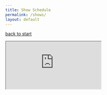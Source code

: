 ```yaml
---
title: Show Schedule
permalink: /shows/
layout: default
---
```

[back to start](/shows)

<iframe id="shows" src='http://spinitron.com/radio/playlist.php?station=ksdt&ptype=d&css=true&show=schedule&sv=l#here'></iframe>
